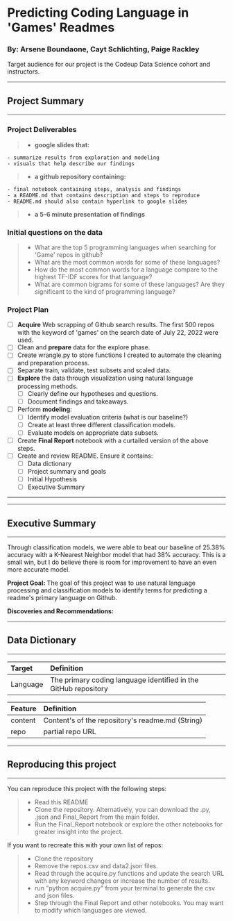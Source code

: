 # Predicting Coding Language in 'Games' Readmes
### By: Arsene Boundaone, Cayt Schlichting, Paige Rackley


Target audience for our project is the Codeup Data Science cohort and instructors.


<hr style="background-color:silver;height:3px;" />

## Project Summary
<hr style="background-color:silver;height:3px;" />


### Project Deliverables
> - <b> google slides that: </b>

    - summarize results from exploration and modeling
    - visuals that help describe our findings
    
> - <b> a github repository containing: </b>

    - final notebook containing steps, analysis and findings
    - a README.md that contains description and steps to reproduce
    - README.md should also contain hyperlink to google slides
    
> - <b> a 5-6 minute presentation of findings </b>
    
### Initial questions on the data
> - What are the top 5 programming languages when searching for 'Game' repos in github?
> - What are the most common words for some of these languages?
> - How do the most common words for a language compare to the highest TF-IDF scores for that language?
> - What are common bigrams for some of these languages? Are they significant to the kind of programming language?

### Project Plan 

- [ ] **Acquire** Web scrapping of Github search results. The first 500 repos with the keyword of 'games' on the search date of July 22, 2022 were used.
- [ ] Clean and **prepare** data for the explore phase. 
- [ ] Create wrangle.py to store functions I created to automate the cleaning and preparation process. 
- [ ] Separate train, validate, test subsets and scaled data.
- [ ] **Explore** the data through visualization using natural language processing methods.
    - [ ] Clearly define our hypotheses and questions.
    - [ ] Document findings and takeaways.
- [ ] Perform **modeling**:
   - [ ] Identify model evaluation criteria (what is our baseline?)
   - [ ] Create at least three different classification models.
   - [ ] Evaluate models on appropriate data subsets.
- [ ] Create **Final Report** notebook with a curtailed version of the above steps.
- [ ] Create and review README. Ensure it contains:
   - [ ] Data dictionary
   - [ ] Project summary and goals
   - [ ] Initial Hypothesis
   - [ ] Executive Summary
---

<hr style="background-color:silver;height:3px;" />

## Executive Summary
<hr style="background-color:silver;height:3px;" />
Through classification models, we were able to beat our baseline of 25.38% accuracy with a K-Nearest Neighbor model that had 38% accuracy. This is a small win, but I do believe there is room for improvement to have an even more accurate model. 
</p>
</p>
<b>Project Goal:</b>
The goal of this project was to use natural language processing and classification models to identify terms for predicting a readme's primary language on Github.
</p>
</p>
<b>Discoveries and Recommendations:</b>


<hr style="background-color:silver;height:3px;" />

## Data Dictionary
<hr style="background-color:silver;height:3px;" />

|Target|Definition|
|:-------|:----------|
| Language | The primary coding language identified in the GitHub repository|

|Feature|Definition|
|:-------|:----------|
| content       | Content's of the repository's readme.md (String) |
| repo        | partial repo URL |

<hr style="background-color:silver;height:3px;" />

## Reproducing this project
<hr style="background-color:silver;height:3px;" />

You can reproduce this project with the following steps:
> - Read this README
> - Clone the repository. Alternatively, you can download the .py, .json and Final_Report from the main folder.
> - Run the Final_Report notebook or explore the other notebooks for greater insight into the project.

If you want to recreate this with your own list of repos:
> - Clone the repository
> - Remove the repos.csv and data2.json files.
> - Read through the acquire.py functions and update the search URL with any keyword changes or increase the number of results.
> - run "python acquire.py" from your terminal to generate the csv and json files.
> - Step through the Final Report and other notebooks.  You may want to modify which languages are viewed.


